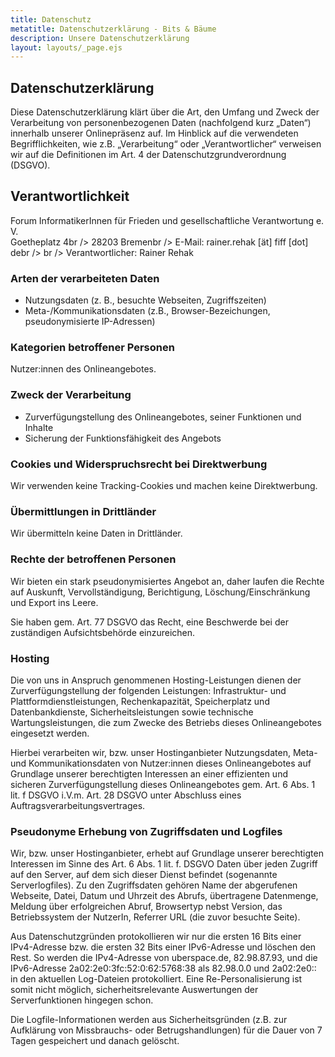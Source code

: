 ```yaml
---
title: Datenschutz
metatitle: Datenschutzerklärung - Bits & Bäume
description: Unsere Datenschutzerklärung
layout: layouts/_page.ejs
---
```


<h2>Datenschutzerklärung</h2>

<p>Diese Datenschutzerklärung klärt über die Art, den Umfang und Zweck der Verarbeitung von personenbezogenen Daten (nachfolgend kurz „Daten“) innerhalb unserer Onlinepräsenz auf. Im Hinblick auf die verwendeten Begrifflichkeiten, wie z.B. „Verarbeitung“ oder „Verantwortlicher“ verweisen wir auf die Definitionen im Art. 4 der Datenschutzgrundverordnung (DSGVO).</p>

<h2>Verantwortlichkeit</h3>

<p>Forum InformatikerInnen für Frieden und gesellschaftliche Verantwortung e. V.<br />
Goetheplatz 4br />
28203 Bremenbr />
E-Mail: rainer.rehak [ät] fiff [dot] debr />
br />
Verantwortlicher: Rainer Rehak</p>

<h3>Arten der verarbeiteten Daten</h3>

<ul>
    <li>Nutzungsdaten (z. B., besuchte Webseiten, Zugriffszeiten)</li>
    <li>Meta-/Kommunikationsdaten (z.B., Browser-Bezeichungen, pseudonymisierte IP-Adressen)</li>
</ul>

<h3>Kategorien betroffener Personen</h3>

<p>Nutzer:innen des Onlineangebotes.</p>

<h3>Zweck der Verarbeitung</h3>
<ul>
    <li>Zurverfügungstellung des Onlineangebotes, seiner Funktionen und Inhalte</li>
    <li>Sicherung der Funktionsfähigkeit des Angebots</li>
   </ul> 
<h3>Cookies und Widerspruchsrecht bei Direktwerbung</h3>

<p>Wir verwenden keine Tracking-Cookies und machen keine Direktwerbung.</p>
    
<h3>Übermittlungen in Drittländer</h3>

<p>Wir übermitteln keine Daten in Drittländer.</p>

<h3>Rechte der betroffenen Personen</h3>

<p>Wir bieten ein stark pseudonymisiertes Angebot an, daher laufen die Rechte auf Auskunft, Vervollständigung, Berichtigung, Löschung/Einschränkung und Export ins Leere.</p>

<p>Sie haben gem. Art. 77 DSGVO das Recht, eine Beschwerde bei der zuständigen Aufsichtsbehörde einzureichen.</p>

<h3>Hosting</h3>

<p>Die von uns in Anspruch genommenen Hosting-Leistungen dienen der Zurverfügungstellung der folgenden Leistungen: Infrastruktur- und Plattformdienstleistungen, Rechenkapazität, Speicherplatz und Datenbankdienste, Sicherheitsleistungen sowie technische Wartungsleistungen, die zum Zwecke des Betriebs dieses Onlineangebotes eingesetzt werden.</p>

<p>Hierbei verarbeiten wir, bzw. unser Hostinganbieter Nutzungsdaten, Meta- und Kommunikationsdaten von Nutzer:innen dieses Onlineangebotes auf Grundlage unserer berechtigten Interessen an einer effizienten und sicheren Zurverfügungstellung dieses Onlineangebotes gem. Art. 6 Abs. 1 lit. f DSGVO i.V.m. Art. 28 DSGVO unter Abschluss eines Auftragsverarbeitungsvertrages.</p>

<h3>Pseudonyme Erhebung von Zugriffsdaten und Logfiles</h3>

<p>Wir, bzw. unser Hostinganbieter, erhebt auf Grundlage unserer berechtigten Interessen im Sinne des Art. 6 Abs. 1 lit. f. DSGVO Daten über jeden Zugriff auf den Server, auf dem sich dieser Dienst befindet (sogenannte Serverlogfiles). Zu den Zugriffsdaten gehören Name der abgerufenen Webseite, Datei, Datum und Uhrzeit des Abrufs, übertragene Datenmenge, Meldung über erfolgreichen Abruf, Browsertyp nebst Version, das Betriebssystem der NutzerIn, Referrer URL (die zuvor besuchte Seite).</p>

<p>Aus Datenschutzgründen protokollieren wir nur die ersten 16 Bits einer IPv4-Adresse bzw. die ersten 32 Bits einer IPv6-Adresse und löschen den Rest. So werden die IPv4-Adresse von uberspace.de, 82.98.87.93, und die IPv6-Adresse 2a02:2e0:3fc:52:0:62:5768:38 als 82.98.0.0 und 2a02:2e0:: in den aktuellen Log-Dateien protokolliert. Eine Re-Personalisierung ist somit nicht möglich, sicherheitsrelevante Auswertungen der Serverfunktionen hingegen schon.</p>

<p>Die Logfile-Informationen werden aus Sicherheitsgründen (z.B. zur Aufklärung von Missbrauchs- oder Betrugshandlungen) für die Dauer von 7 Tagen gespeichert und danach gelöscht.</p>
